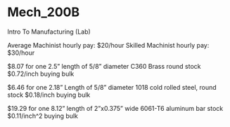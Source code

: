 # Mech_200B
Intro To Manufacturing (Lab)

Average Machinist hourly pay: $20/hour
Skilled Machinist hourly pay: $30/hour

$8.07 for one 2.5” length of 5/8” diameter C360 Brass round stock
$0.72/inch buying bulk

$6.46 for one 2.18” Length of 5/8” diameter 1018 cold rolled steel, round stock
$0.18/inch buying bulk

$19.29 for one 8.12” length of 2”x0.375” wide 6061-T6 aluminum bar stock
$0.11/inch^2 buying bulk
